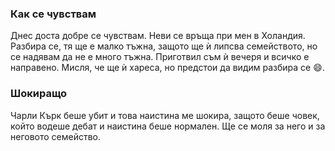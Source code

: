 ### Как се чувствам  
Днес доста добре се чувствам. Неви се връща при мен в Холандия. Разбира се, тя ще е малко тъжна, защото ще ѝ липсва семейството, но се надявам да не е много тъжна. Приготвил съм ѝ вечеря и всичко е направено. Мисля, че ще ѝ хареса, но предстои да видим разбира се 😄.
### Шокиращо
Чарли Кърк беше убит и това наистина ме шокира, защото беше човек, който водеше дебат и наистина беше нормален. Ще се моля за него и за неговото семейство.  